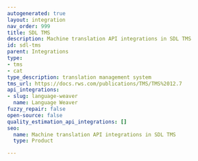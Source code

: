 ```yaml
---
autogenerated: true
layout: integration
nav_order: 999
title: SDL TMS
description: Machine translation API integrations in SDL TMS
id: sdl-tms
parent: Integrations
type:
- tms
- cat
type_description: translation management system
tms_url: https://docs.rws.com/publications/TMS/TMS%2012.7
api_integrations:
- slug: language-weaver
  name: Language Weaver
fuzzy_repair: false
open-source: false
quality_estimation_api_integrations: []
seo:
  name: Machine translation API integrations in SDL TMS
  type: Product

---
```


